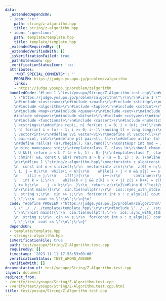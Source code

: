 ```yaml
---
data:
  _extendedDependsOn:
  - icon: ':x:'
    path: string/z-algorithm.hpp
    title: string/z-algorithm.hpp
  - icon: ':question:'
    path: template/template.hpp
    title: template/template.hpp
  _extendedRequiredBy: []
  _extendedVerifiedWith: []
  _isVerificationFailed: true
  _pathExtension: cpp
  _verificationStatusIcon: ':x:'
  attributes:
    '*NOT_SPECIAL_COMMENTS*': ''
    PROBLEM: https://judge.yosupo.jp/problem/zalgorithm
    links:
    - https://judge.yosupo.jp/problem/zalgorithm
  bundledCode: "#line 1 \"test/yosupo/String/Z-Algorithm.test.cpp\"\n#define PROBLEM\
    \ \"https://judge.yosupo.jp/problem/zalgorithm\"\r\n\r\n#line 1 \"template/template.hpp\"\
    \n#include <iostream>\r\n#include <cmath>\r\n#include <string>\r\n#include <vector>\r\
    \n#include <algorithm>\r\n#include <tuple>\r\n#include <cstdint>\r\n#include <cstdio>\r\
    \n#include <map>\r\n#include <queue>\r\n#include <set>\r\n#include <stack>\r\n\
    #include <deque>\r\n#include <bitset>\r\n#include <cctype>\r\n#include <climits>\r\
    \n#include <functional>\r\n#include <cassert>\r\n#include <numeric>\r\n#include\
    \ <cstring>\r\n#define rep(i, n) for(int i = 0; i < (n); i++)\r\n#define per(i,\
    \ n) for(int i = (n) - 1; i >= 0; i--)\r\nusing ll = long long;\r\n#define vi\
    \ vector<int>\r\n#define vvi vector<vi>\r\n#define vl vector<ll>\r\n#define pii\
    \ pair<int, int>\r\n#define pll pair<ll, ll>\r\n#define all(a) (a).begin(), (a).end()\r\
    \n#define rall(a) (a).rbegin(), (a).rend()\r\nconstexpr int mod = 1000000007;\r\
    \nusing namespace std;\r\ntemplate<class T, class U>\r\nbool chmax(T &a, const\
    \ U &b){ return a < b ? (a = b, 1) : 0; }\r\ntemplate<class T, class U>\r\nbool\
    \ chmin(T &a, const U &b){ return a > b ? (a = b, 1) : 0; }\n#line 4 \"test/yosupo/String/Z-Algorithm.test.cpp\"\
    \n\r\n#line 1 \"string/z-algorithm.hpp\"\nvector<int> z_algo(const string &s){\r\
    \n  const int n = s.size();\r\n  vector<int> z(n);\r\n  z[0] = n;\r\n  int i =\
    \ 1, j = 0;\r\n  while(i < n){\r\n    while(i + j < n && s[j] == s[i + j]) j++;\r\
    \n    z[i] = j;\r\n    if(!j){\r\n      i++;\r\n      continue;\r\n    }\r\n \
    \   int k = 1;\r\n    while(k < j && z[k] + k < j) z[i + k++] = z[k];\r\n    i\
    \ += k;\r\n    j -= k;\r\n  }\r\n  return z;\r\n}\n#line 6 \"test/yosupo/String/Z-Algorithm.test.cpp\"\
    \n\r\nint main(){\r\n  cin.tie(nullptr);\r\n  ios::sync_with_stdio(false);\r\n\
    \  string s;\r\n  cin >> s;\r\n  for(const int x : z_algo(s)) cout << x << \"\
    \ \";\r\n  cout << \"\\n\";\r\n}\n"
  code: "#define PROBLEM \"https://judge.yosupo.jp/problem/zalgorithm\"\r\n\r\n#include\
    \ \"../../../template/template.hpp\"\r\n\r\n#include \"../../../string/z-algorithm.hpp\"\
    \r\n\r\nint main(){\r\n  cin.tie(nullptr);\r\n  ios::sync_with_stdio(false);\r\
    \n  string s;\r\n  cin >> s;\r\n  for(const int x : z_algo(s)) cout << x << \"\
    \ \";\r\n  cout << \"\\n\";\r\n}"
  dependsOn:
  - template/template.hpp
  - string/z-algorithm.hpp
  isVerificationFile: true
  path: test/yosupo/String/Z-Algorithm.test.cpp
  requiredBy: []
  timestamp: '2023-11-11 17:58:53+09:00'
  verificationStatus: TEST_WRONG_ANSWER
  verifiedWith: []
documentation_of: test/yosupo/String/Z-Algorithm.test.cpp
layout: document
redirect_from:
- /verify/test/yosupo/String/Z-Algorithm.test.cpp
- /verify/test/yosupo/String/Z-Algorithm.test.cpp.html
title: test/yosupo/String/Z-Algorithm.test.cpp
---
```

